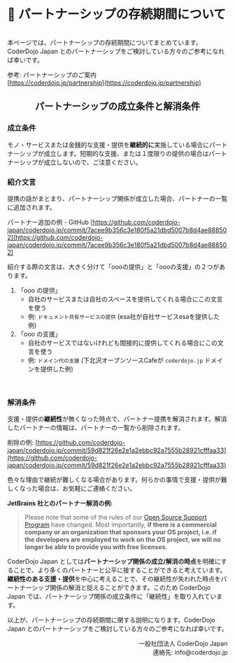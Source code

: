 # 🤝 パートナーシップの存続期間について
<br>
本ページでは、パートナーシップの存続期間についてまとめています。CoderDojo Japan とのパートナーシップをご検討している方々のご参考になれば幸いです。

参考: パートナーシップのご案内   
[https://coderdojo.jp/partnership](https://coderdojo.jp/partnership)
<br>

<center><h2>パートナーシップの成立条件と解消条件</h2></center>

### 成立条件
モノ・サービスまたは金銭的な支援・提供を**継続的に**実施している場合にパートナーシップが成立します。短期的な支援、または１度限りの提供の場合はパートナーシップが成立しないので、ご注意ください。
<br>

### 紹介文言
提携の話がまとまり、パートナーシップ関係が成立した場合、パートナーの一覧に追加されます。

パートナー追加の例 - GitHub
[https://github.com/coderdojo-japan/coderdojo.jp/commit/7acee9b356c3e180f5a21dbd5007b8d4ae888502](https://github.com/coderdojo-japan/coderdojo.jp/commit/7acee9b356c3e180f5a21dbd5007b8d4ae888502)

紹介する際の文言は、大きく分けて「oooの提供」と「oooの支援」の２つがあります。

1. 「ooo の提供」
   - 自社のサービスまたは自社のスペースを提供してくれる場合にこの文言を使う
   - 例: `ドキュメント共有サービスの提供` (esa社が自社サービスesaを提供した例)
2. 「ooo の支援」
   - 自社のサービスではないけれども間接的に提供してくれる場合にこの文言を使う
   - 例: `ドメイン代の支援` (下北沢オープンソースCafeが `coderdojo.jp` ドメインを提供した例)
<br>

### 解消条件
支援・提供の**継続性**が無くなった時点で、パートナー提携を解消されます。解消したパートナーの情報は、パートナーの一覧から削除されます。

削除の例: [https://github.com/coderdojo-japan/coderdojo.jp/commit/59d821f26e2e1a2ebbc92a7555b28921cfffaa33](https://github.com/coderdojo-japan/coderdojo.jp/commit/59d821f26e2e1a2ebbc92a7555b28921cfffaa33)

色々な理由で継続が難しくなる場合があります。何らかの事情で支援・提供が難しくなった場合は、お気軽にご連絡ください。

**JetBrains 社とのパートナー解消の例:**

> Please note that some of the rules of our [Open Source Support Program](https://www.jetbrains.com/buy/opensource/) have changed. Most importantly, **if there is a commercial company or an organization that sponsors your OS project, i.e. if the developers are employed to work on the OS project, we will no longer be able to provide you with free licenses.**

CoderDojo Japan としては**パートナーシップ関係の成立/解消の時点**を明確にすることで、より多くのパートナーと公平に接することができると考えています。**継続性のある支援・提供**を中心に考えることで、その継続性が失われた時点をパートナーシップ関係の解消と捉えることができます。このため CoderDojo Japan では、パートナーシップ関係の成立条件に「継続性」を取り入れています。

以上が、パートナーシップの存続期間に関する説明になります。CoderDojo Japan とのパートナーシップをご検討している方々のご参考になれば幸いです。

<div align="right">
一般社団法人 CoderDojo Japan<br>
連絡先: info@coderdojo.jp
</div>


